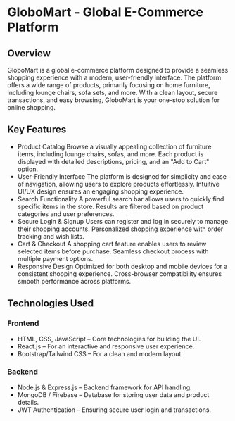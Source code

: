 # **GloboMart - Global E-Commerce Platform**
## **Overview**
GloboMart is a global e-commerce platform designed to provide a seamless shopping experience with a modern, user-friendly interface. The platform offers a wide range of products, primarily focusing on home furniture, including lounge chairs, sofa sets, and more. With a clean layout, secure transactions, and easy browsing, GloboMart is your one-stop solution for online shopping.

## **Key Features**
- Product Catalog
Browse a visually appealing collection of furniture items, including lounge chairs, sofas, and more.
Each product is displayed with detailed descriptions, pricing, and an "Add to Cart" option.
- User-Friendly Interface
The platform is designed for simplicity and ease of navigation, allowing users to explore products effortlessly.
Intuitive UI/UX design ensures an engaging shopping experience.
- Search Functionality
A powerful search bar allows users to quickly find specific items in the store.
Results are filtered based on product categories and user preferences.
- Secure Login & Signup
Users can register and log in securely to manage their shopping accounts.
Personalized shopping experience with order tracking and wish lists.
- Cart & Checkout
A shopping cart feature enables users to review selected items before purchase.
Seamless checkout process with multiple payment options.
- Responsive Design
Optimized for both desktop and mobile devices for a consistent shopping experience.
Cross-browser compatibility ensures smooth performance across platforms.
## **Technologies Used**
### **Frontend**
- HTML, CSS, JavaScript – Core technologies for building the UI.
- React.js – For an interactive and responsive user experience.
- Bootstrap/Tailwind CSS – For a clean and modern layout.
### **Backend**
- Node.js & Express.js – Backend framework for API handling.
- MongoDB / Firebase – Database for storing user data and product details.
- JWT Authentication – Ensuring secure user login and transactions.
